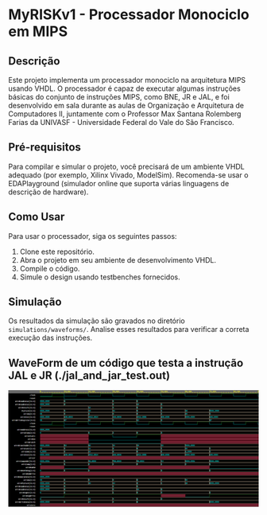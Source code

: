 # MyRISKv1 - Processador Monociclo em MIPS

## Descrição

Este projeto implementa um processador monociclo na arquitetura MIPS usando VHDL. O processador é capaz de executar algumas instruções básicas do conjunto de instruções MIPS, como BNE, JR e JAL, e foi desenvolvido em sala durante as aulas de Organização e Arquitetura de Computadores II, juntamente com o Professor Max Santana Rolemberg Farias da UNIVASF - Universidade Federal do Vale do São Francisco.

## Pré-requisitos

Para compilar e simular o projeto, você precisará de um ambiente VHDL adequado (por exemplo, Xilinx Vivado, ModelSim). Recomenda-se usar o EDAPlayground (simulador online que suporta várias linguagens de descrição de hardware).

## Como Usar

Para usar o processador, siga os seguintes passos:
1. Clone este repositório.
2. Abra o projeto em seu ambiente de desenvolvimento VHDL.
3. Compile o código.
4. Simule o design usando testbenches fornecidos.

## Simulação

Os resultados da simulação são gravados no diretório `simulations/waveforms/`. Analise esses resultados para verificar a correta execução das instruções.

## WaveForm de um código que testa a instrução JAL e JR (./jal_and_jar_test.out)
![WaveForm de um código que testa a instrução JAL e JR (./jal_and_jar_test.out)](./teste_code.png)
